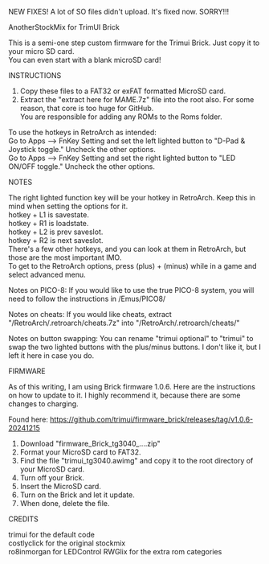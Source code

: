 NEW FIXES!  A lot of SO files didn't upload.  It's fixed now.  SORRY!!!  

AnotherStockMix for TrimUI Brick

This is a semi-one step custom firmware for the Trimui Brick.  Just copy it to your micro SD card.  
You can even start with a blank microSD card!  
  
INSTRUCTIONS  
  
1. Copy these files to a FAT32 or exFAT formatted MicroSD card.  
2. Extract the "extract here for MAME.7z" file into the root also.  For some reason, that core is too huge for GitHub.  
You are responsible for adding any ROMs to the Roms folder.  
  
To use the hotkeys in RetroArch as intended:  
Go to Apps --> FnKey Setting and set the left lighted button to "D-Pad & Joystick toggle."  Uncheck the other options.  
Go to Apps --> FnKey Setting and set the right lighted button to "LED ON/OFF toggle."  Uncheck the other options.  
  
NOTES  
  
The right lighted function key will be your hotkey in RetroArch.  Keep this in mind when setting the options for it.  
hotkey + L1 is savestate.  
hotkey + R1 is loadstate.  
hotkey + L2 is prev saveslot.  
hotkey + R2 is next saveslot.  
There's a few other hotkeys, and you can look at them in RetroArch, but those are the most important IMO.  
To get to the RetroArch options, press (plus) + (minus) while in a game and select advanced menu.   
  
Notes on PICO-8:  If you would like to use the true PICO-8 system, you will need to follow the instructions in /Emus/PICO8/  

Notes on cheats:  If you would like cheats, extract "/RetroArch/.retroarch/cheats.7z" into "/RetroArch/.retroarch/cheats/"  

Notes on button swapping:  You can rename "trimui optional" to "trimui" to swap the two lighted buttons with the plus/minus buttons.  I don't like it, but I left it here in case you do.  
  
FIRMWARE  
  
As of this writing, I am using Brick firmware 1.0.6.  Here are the instructions on how to update to it. I highly recommend it, because there are some changes to charging.  
  
Found here:  https://github.com/trimui/firmware_brick/releases/tag/v1.0.6-20241215  
1.  Download "firmware_Brick_tg3040_....zip"  
2.  Format your MicroSD card to FAT32.  
3.  Find the file "trimui_tg3040.awimg" and copy it to the root directory of your MicroSD card.  
4.  Turn off your Brick.  
5.  Insert the MicroSD card.  
6.  Turn on the Brick and let it update.  
7.  When done, delete the file.  
  
CREDITS  
  
trimui for the default code  
costlyclick for the original stockmix  
ro8inmorgan for LEDControl
RWGlix for the extra rom categories  
